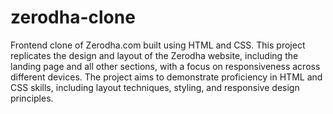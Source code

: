 # zerodha-clone
 Frontend clone of Zerodha.com built using HTML and CSS. This project replicates the design and layout of the Zerodha website, including the landing page and all other sections, with a focus on responsiveness across different devices. The project aims to demonstrate proficiency in HTML and CSS skills, including layout techniques, styling, and responsive design principles.
